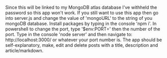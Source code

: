 Since this will be linked to my MongoDB atlas database I've withheld the password so this app won't work.
If you still want to use this app then go into server.js and change the value of 'mongoURL' to the string of you mongoDB database.
Install packages by typing in the console 'npm i'.
In powershell to change the port, type '$env:PORT=' then the number of the port.
Type in the console 'node server' and then navigate to:
http://localhost:3000/ or whatever your port number is.
The app should be self-explanatory, make, edit and delete posts with a title, description and article/markdown.